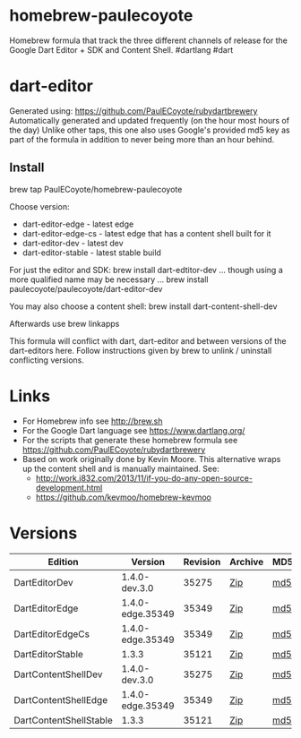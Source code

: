 homebrew-paulecoyote
====================

Homebrew formula that track the three different channels of release for the Google Dart Editor + SDK and Content Shell.  #dartlang #dart

dart-editor
===========

Generated using: https://github.com/PaulECoyote/rubydartbrewery
Automatically generated and updated frequently (on the hour most hours of the day)
Unlike other taps, this one also uses Google's provided md5 key as part of the formula in addition to never being more than an hour behind.

Install
-------
brew tap PaulECoyote/homebrew-paulecoyote

Choose version:
* dart-editor-edge - latest edge
* dart-editor-edge-cs - latest edge that has a content shell built for it
* dart-editor-dev - latest dev
* dart-editor-stable - latest stable build

For just the editor and SDK:
brew install dart-edtitor-dev
... though using a more qualified name may be necessary ...
brew install paulecoyote/paulecoyote/dart-editor-dev

You may also choose a content shell:
brew install dart-content-shell-dev

Afterwards use 
brew linkapps

This formula will conflict with dart, dart-editor and between versions of the dart-editors here.  Follow instructions given by brew to unlink / uninstall conflicting versions.

Links
=====
* For Homebrew info see http://brew.sh
* For the Google Dart language see https://www.dartlang.org/
* For the scripts that generate these homebrew formula see https://github.com/PaulECoyote/rubydartbrewery
* Based on work originally done by Kevin Moore. This alternative wraps up the content shell and is manually maintained.  See: 
    * http://work.j832.com/2013/11/if-you-do-any-open-source-development.html
    * https://github.com/kevmoo/homebrew-kevmoo

Versions
========
| Edition | Version | Revision | Archive | MD5 | Notes |
| ------- | ------- | -------- | ------- | --- | ----- |
| DartEditorDev | 1.4.0-dev.3.0 | 35275 | [Zip](http://storage.googleapis.com/dart-archive/channels/dev/release/35275/editor/darteditor-macos-x64.zip) | [md5](http://storage.googleapis.com/dart-archive/channels/dev/release/35275/editor/darteditor-macos-x64.zip.md5sum) | [Changes](http://storage.googleapis.com/dart-archive/channels/dev/release/latest/changelog.html) |
| DartEditorEdge | 1.4.0-edge.35349 | 35349 | [Zip](http://storage.googleapis.com/dart-archive/channels/be/raw/35349/editor/darteditor-macos-x64.zip) | [md5](http://storage.googleapis.com/dart-archive/channels/be/raw/35349/editor/darteditor-macos-x64.zip.md5sum) | - |
| DartEditorEdgeCs | 1.4.0-edge.35349 | 35349 | [Zip](http://storage.googleapis.com/dart-archive/channels/be/raw/35349/editor/darteditor-macos-x64.zip) | [md5](http://storage.googleapis.com/dart-archive/channels/be/raw/35349/editor/darteditor-macos-x64.zip.md5sum) | - |
| DartEditorStable | 1.3.3 | 35121 | [Zip](http://storage.googleapis.com/dart-archive/channels/stable/release/35121/editor/darteditor-macos-x64.zip) | [md5](http://storage.googleapis.com/dart-archive/channels/stable/release/35121/editor/darteditor-macos-x64.zip.md5sum) | [Changes](http://storage.googleapis.com/dart-archive/channels/stable/release/latest/changelog.html) |
| DartContentShellDev | 1.4.0-dev.3.0 | 35275 | [Zip](http://storage.googleapis.com/dart-archive/channels/dev/release/35275/dartium/content_shell-macos-ia32-release.zip) | [md5](http://storage.googleapis.com/dart-archive/channels/dev/release/35275/dartium/content_shell-macos-ia32-release.zip.md5sum) | - |
| DartContentShellEdge | 1.4.0-edge.35349 | 35349 | [Zip](http://storage.googleapis.com/dart-archive/channels/be/raw/35349/dartium/content_shell-macos-ia32-release.zip) | [md5](http://storage.googleapis.com/dart-archive/channels/be/raw/35349/dartium/content_shell-macos-ia32-release.zip.md5sum) | - |
| DartContentShellStable | 1.3.3 | 35121 | [Zip](http://storage.googleapis.com/dart-archive/channels/stable/release/35121/dartium/content_shell-macos-ia32-release.zip) | [md5](http://storage.googleapis.com/dart-archive/channels/stable/release/35121/dartium/content_shell-macos-ia32-release.zip.md5sum) | - |
